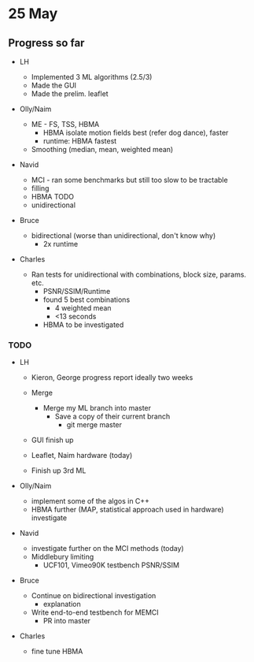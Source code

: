 # 25 May

## Progress so far

- LH
    - Implemented 3 ML algorithms (2.5/3)
    - Made the GUI
    - Made the prelim. leaflet 

- Olly/Naim 
    - ME - FS, TSS, HBMA
        - HBMA isolate motion fields best (refer dog dance), faster
        - runtime: HBMA fastest
    - Smoothing (median, mean, weighted mean)
        
- Navid
    - MCI - ran some benchmarks but still too slow to be tractable
    - filling
    - HBMA TODO
    - unidirectional

- Bruce
    - bidirectional (worse than unidirectional, don't know why)
        - 2x runtime
        
- Charles
    - Ran tests for unidirectional with combinations, block size, params. etc.
        - PSNR/SSIM/Runtime
        - found 5 best combinations
            - 4 weighted mean
            - <13 seconds
        - HBMA to be investigated


### TODO

- LH
    - Kieron, George progress report ideally two weeks
    - Merge
        - Merge my ML branch into master
            - Save a copy of their current branch   
                - git merge master
    
    - GUI finish up
    - Leaflet, Naim hardware (today)
    - Finish up 3rd ML

- Olly/Naim
    - implement some of the algos in C++
    - HBMA further (MAP, statistical approach used in hardware) 
    investigate
    
- Navid
    - investigate further on the MCI methods (today)
    - Middlebury limiting
        - UCF101, Vimeo90K testbench
        PSNR/SSIM

- Bruce
    - Continue on bidirectional investigation 
        - explanation 
    - Write end-to-end testbench for MEMCI
        - PR into master
    
- Charles 
    - fine tune HBMA
